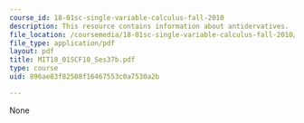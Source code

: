 ```yaml
---
course_id: 18-01sc-single-variable-calculus-fall-2010
description: This resource contains information about antidervatives.
file_location: /coursemedia/18-01sc-single-variable-calculus-fall-2010/896ae83f82508f16467553c0a7530a2b_MIT18_01SCF10_Ses37b.pdf
file_type: application/pdf
layout: pdf
title: MIT18_01SCF10_Ses37b.pdf
type: course
uid: 896ae83f82508f16467553c0a7530a2b

---
```

None